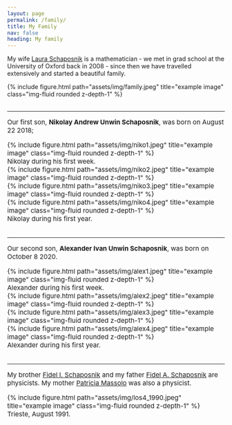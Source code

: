 ```yaml
---
layout: page
permalink: /family/
title: My Family
nav: false
heading: My family
---
```


My wife [Laura Schaposnik](http://lauraschaposnik.com/) is a mathematician - we met in grad school at the University of Oxford back in 2008 - since then we have travelled extensively and started a beautiful family. 

 
<div class="row">
    <div class="col-sm mt-3 mt-md-0">
        {% include figure.html path="assets/img/family.jpeg" title="example image" class="img-fluid rounded z-depth-1" %}
    </div>
</div>

<br>

 
<hr>
<span style="font-size:15px">
 

Our first son, <b>Nikolay Andrew Unwin Schaposnik</b>, was born on August 22 2018; 

 
<div class="row">
    <div class="col-sm mt-3 mt-md-0">
        {% include figure.html path="assets/img/niko1.jpeg" title="example image" class="img-fluid rounded z-depth-1" %}
    </div>
</div>
<div class="caption">
    Nikolay during his first week.
</div>





<div class="row">
    <div class="col-sm mt-3 mt-md-0">
        {% include figure.html path="assets/img/niko2.jpeg" title="example image" class="img-fluid rounded z-depth-1" %}
    </div>
    <div class="col-sm mt-3 mt-md-0">
        {% include figure.html path="assets/img/niko3.jpeg" title="example image" class="img-fluid rounded z-depth-1" %}
    </div>
    <div class="col-sm mt-3 mt-md-0">
        {% include figure.html path="assets/img/niko4.jpeg" title="example image" class="img-fluid rounded z-depth-1" %}
    </div>
</div>
<div class="caption">
    Nikolay during his first year.
</div>

<br>

 
<hr>
<span style="font-size:15px">
 

Our second son, <b>Alexander Ivan Unwin Schaposnik</b>, was born on October 8 2020.

 
<div class="row">
    <div class="col-sm mt-3 mt-md-0">
        {% include figure.html path="assets/img/alex1.jpeg" title="example image" class="img-fluid rounded z-depth-1" %}
    </div>
</div>
<div class="caption">
    Alexander during his first week.
</div>
 


<div class="row">
    <div class="col-sm mt-3 mt-md-0">
        {% include figure.html path="assets/img/alex2.jpeg" title="example image" class="img-fluid rounded z-depth-1" %}
    </div>
    <div class="col-sm mt-3 mt-md-0">
        {% include figure.html path="assets/img/alex3.jpeg" title="example image" class="img-fluid rounded z-depth-1" %}
    </div>
    <div class="col-sm mt-3 mt-md-0">
        {% include figure.html path="assets/img/alex4.jpeg" title="example image" class="img-fluid rounded z-depth-1" %}
    </div>
</div>
<div class="caption">
    Alexander during his first year.
</div>
<br>

 
<hr>
<span style="font-size:15px">
 
My brother [Fidel I. Schaposnik](https://fidel-schaposnik.github.io/) and my father [Fidel A. Schaposnik](https://sites.google.com/site/schaposnik/) are physicists. 
My mother [Patricia Massolo](https://es.wikipedia.org/wiki/Claudia_Patricia_Massolo) was also a physicist. 


 

 
<div class="row">
    <div class="col-sm mt-3 mt-md-0">
        {% include figure.html path="assets/img/los4_1990.jpeg" title="example image" class="img-fluid rounded z-depth-1" %}
    </div>
</div>
<div class="caption">
   Trieste, August 1991.
</div>




